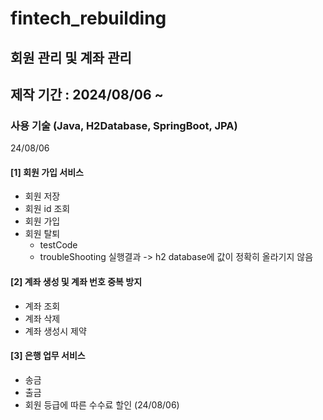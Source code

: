 # fintech_rebuilding
## 회원 관리 및 계좌 관리 

## 제작 기간 : 2024/08/06 ~
### 사용 기술 (Java, H2Database, SpringBoot, JPA)

24/08/06
#### [1] 회원 가입 서비스 
- 회원 저장
- 회원 id 조회
- 회원 가입
- 회원 탈퇴
  - testCode
  - troubleShooting
    실행결과 -> h2 database에 값이 정확히 올라기지 않음
    
#### [2] 계좌 생성 및 계좌 번호 중복 방지 
- 계좌 조회
- 계좌 삭제
- 계좌 생성시 제약

#### [3] 은행 업무 서비스 
- 송금
- 출금
- 회원 등급에 따른 수수료 할인 (24/08/06)

